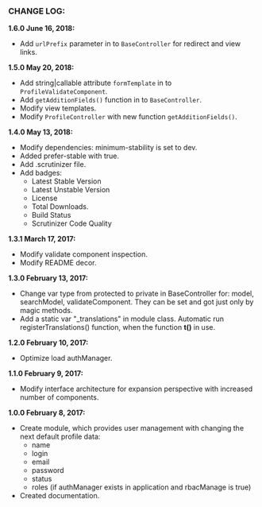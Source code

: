 ### CHANGE LOG:

**1.6.0 June 16, 2018:**
- Add ```urlPrefix``` parameter in to ```BaseController``` for redirect and view links.

**1.5.0 May 20, 2018:**
- Add string|callable attribute ```formTemplate``` in to ```ProfileValidateComponent```.
- Add ```getAdditionFields()``` function in to ```BaseController```.
- Modify view templates.
- Modify ```ProfileController``` with new function ```getAdditionFields()```.

**1.4.0 May 13, 2018:**
- Modify dependencies: minimum-stability is set to dev.
- Added prefer-stable with true.
- Add .scrutinizer file.
- Add badges:
    - Latest Stable Version
    - Latest Unstable Version
    - License
    - Total Downloads.
    - Build Status
    - Scrutinizer Code Quality

**1.3.1 March 17, 2017:**
- Modify validate component inspection.
- Modify README decor.

**1.3.0 February 13, 2017:**
- Change var type from protected to private in BaseController for: model, searchModel, 
validateComponent. They can be set and got just only by magic methods.
- Add a static var "_translations" in module class. Automatic run registerTranslations() function,
 when the function **t()** in use.

**1.2.0 February 10, 2017:**
- Optimize load authManager.

**1.1.0 February 9, 2017:**
- Modify interface architecture for expansion perspective with increased number of components.

**1.0.0 February 8, 2017:**
- Create module, which provides user management with changing the next default profile data:
    - name
    - login
    - email
    - password
    - status
    - roles (if authManager exists in application and rbacManage is true)
- Created documentation.
